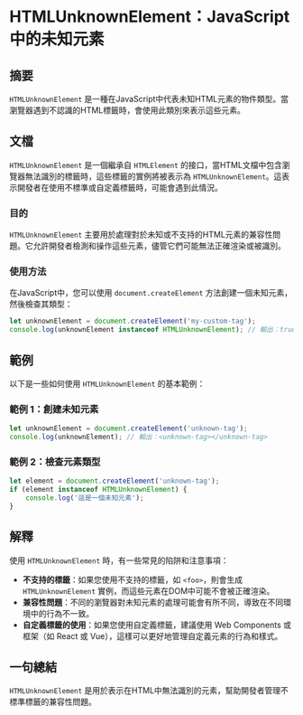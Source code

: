 <!--
Meta Description: # HTMLUnknownElement：JavaScript中的未知元素 ## 摘要 `HTMLUnknownElement` 是一種在JavaScript中代表未知HTML元素的物件類型。當瀏覽器遇到不認識的HTML標籤時，會使用此類別來表示這些元素。 ## 文檔 `HTMLUnknownEle...
Meta Keywords: htmlunknownelement, tag, document, createelement, unknownelement
-->

# HTMLUnknownElement：JavaScript中的未知元素

## 摘要
`HTMLUnknownElement` 是一種在JavaScript中代表未知HTML元素的物件類型。當瀏覽器遇到不認識的HTML標籤時，會使用此類別來表示這些元素。

## 文檔
`HTMLUnknownElement` 是一個繼承自 `HTMLElement` 的接口，當HTML文檔中包含瀏覽器無法識別的標籤時，這些標籤的實例將被表示為 `HTMLUnknownElement`。這表示開發者在使用不標準或自定義標籤時，可能會遇到此情況。

### 目的
`HTMLUnknownElement` 主要用於處理對於未知或不支持的HTML元素的兼容性問題。它允許開發者檢測和操作這些元素，儘管它們可能無法正確渲染或被識別。

### 使用方法
在JavaScript中，您可以使用 `document.createElement` 方法創建一個未知元素，然後檢查其類型：

```javascript
let unknownElement = document.createElement('my-custom-tag');
console.log(unknownElement instanceof HTMLUnknownElement); // 輸出：true
```

## 範例
以下是一些如何使用 `HTMLUnknownElement` 的基本範例：

### 範例 1：創建未知元素
```javascript
let unknownElement = document.createElement('unknown-tag');
console.log(unknownElement); // 輸出：<unknown-tag></unknown-tag>
```

### 範例 2：檢查元素類型
```javascript
let element = document.createElement('unknown-tag');
if (element instanceof HTMLUnknownElement) {
    console.log('這是一個未知元素');
}
```

## 解釋
使用 `HTMLUnknownElement` 時，有一些常見的陷阱和注意事項：
- **不支持的標籤**：如果您使用不支持的標籤，如 `<foo>`，則會生成 `HTMLUnknownElement` 實例，而這些元素在DOM中可能不會被正確渲染。
- **兼容性問題**：不同的瀏覽器對未知元素的處理可能會有所不同，導致在不同環境中的行為不一致。
- **自定義標籤的使用**：如果您使用自定義標籤，建議使用 Web Components 或框架（如 React 或 Vue），這樣可以更好地管理自定義元素的行為和樣式。

## 一句總結
`HTMLUnknownElement` 是用於表示在HTML中無法識別的元素，幫助開發者管理不標準標籤的兼容性問題。